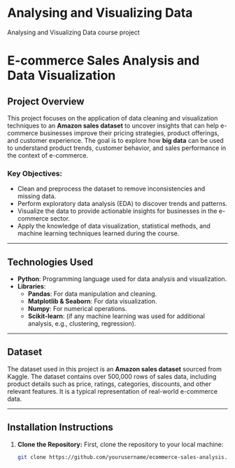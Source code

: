 # Analysing and Visualizing Data
Analysing and Visualizing Data course project 
# E-commerce Sales Analysis and Data Visualization

## Project Overview

This project focuses on the application of data cleaning and visualization techniques to an **Amazon sales dataset** to uncover insights that can help e-commerce businesses improve their pricing strategies, product offerings, and customer experience. The goal is to explore how **big data** can be used to understand product trends, customer behavior, and sales performance in the context of e-commerce.

### Key Objectives:
- Clean and preprocess the dataset to remove inconsistencies and missing data.
- Perform exploratory data analysis (EDA) to discover trends and patterns.
- Visualize the data to provide actionable insights for businesses in the e-commerce sector.
- Apply the knowledge of data visualization, statistical methods, and machine learning techniques learned during the course.

---

## Technologies Used
- **Python**: Programming language used for data analysis and visualization.
- **Libraries**:
  - **Pandas**: For data manipulation and cleaning.
  - **Matplotlib & Seaborn**: For data visualization.
  - **Numpy**: For numerical operations.
  - **Scikit-learn**: (if any machine learning was used for additional analysis, e.g., clustering, regression).

---

## Dataset

The dataset used in this project is an **Amazon sales dataset** sourced from Kaggle. The dataset contains over 500,000 rows of sales data, including product details such as price, ratings, categories, discounts, and other relevant features. It is a typical representation of real-world e-commerce data.

---

## Installation Instructions

1. **Clone the Repository:**
   First, clone the repository to your local machine:

   ```bash
   git clone https://github.com/yourusername/ecommerce-sales-analysis.git

